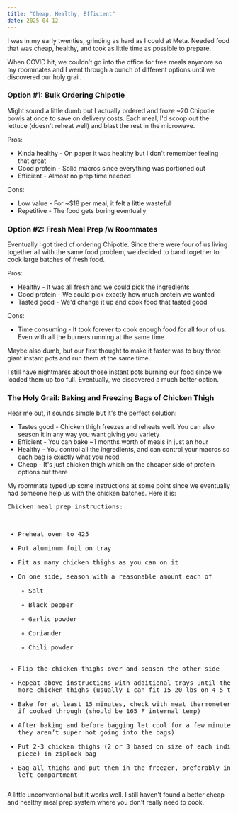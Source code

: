 ```yaml
---
title: "Cheap, Healthy, Efficient"
date: 2025-04-12
---
```

<p>I was in my early twenties, grinding as hard as I could at Meta. Needed food that was cheap, healthy, and took as little time as possible to prepare.</p>
<p>When COVID hit, we couldn't go into the office for free meals anymore so my roommates and I went through a bunch of different options until we discovered our holy grail.</p>
<h3 id=option-1-bulk-ordering-chipotle>Option #1: Bulk Ordering Chipotle</h3><p>Might sound a little dumb but I actually ordered and froze ~20 Chipotle bowls at once to save on delivery costs. Each meal, I'd scoop out the lettuce (doesn't reheat well) and blast the rest in the microwave.</p>
<p>Pros:</p>
<ul>
<li>Kinda healthy - On paper it was healthy but I don't remember feeling that great</li>
<li>Good protein - Solid macros since everything was portioned out</li>
<li>Efficient - Almost no prep time needed</li>
</ul>
<p>Cons:</p>
<ul>
<li>Low value - For ~$18 per meal, it felt a little wasteful</li>
<li>Repetitive - The food gets boring eventually</li>
</ul>
<h3 id=option-2-fresh-meal-prep-w-roommates>Option #2: Fresh Meal Prep /w Roommates</h3><p>Eventually I got tired of ordering Chipotle. Since there were four of us living together all with the same food problem, we decided to band together to cook large batches of fresh food.</p>
<p>Pros:</p>
<ul>
<li>Healthy - It was all fresh and we could pick the ingredients</li>
<li>Good protein - We could pick exactly how much protein we wanted</li>
<li>Tasted good - We'd change it up and cook food that tasted good</li>
</ul>
<p>Cons:</p>
<ul>
<li>Time consuming - It took forever to cook enough food for all four of us. Even with all the burners running at the same time</li>
</ul>
<p>Maybe also dumb, but our first thought to make it faster was to buy three giant instant pots and run them at the same time.</p>
<p>I still have nightmares about those instant pots burning our food since we loaded them up too full. Eventually, we discovered a much better option.</p>
<h3 id=the-holy-grail-baking-and-freezing-bags-of-chicken-thigh>The Holy Grail: Baking and Freezing Bags of Chicken Thigh</h3><p>Hear me out, it sounds simple but it's the perfect solution:</p>
<ul>
<li>Tastes good - Chicken thigh freezes and reheats well. You can also season it in any way you want giving you variety</li>
<li>Efficient - You can bake ~1 months worth of meals in just an hour</li>
<li>Healthy - You control all the ingredients, and can control your macros so each bag is exactly what you need</li>
<li>Cheap - It's just chicken thigh which on the cheaper side of protein options out there</li>
</ul>
<p>My roommate typed up some instructions at some point since we eventually had someone help us with the chicken batches. Here it is:</p>
<div class="highlight"><pre><span></span>Chicken meal prep instructions:

- Preheat oven to 425
- Put aluminum foil on tray
- Fit as many chicken thighs as you can on it
- On one side, season with a reasonable amount each of
    - Salt
    - Black pepper
    - Garlic powder
    - Coriander
    - Chili powder
- Flip the chicken thighs over and season the other side
- Repeat above instructions with additional trays until there are no more chicken thighs (usually I can fit 15-20 lbs on 4-5 trays)
- Bake for at least 15 minutes, check with meat thermometer to check if cooked through (should be 165 F internal temp)
- After baking and before bagging let cool for a few minutes (just so they aren’t super hot going into the bags)
- Put 2-3 chicken thighs (2 or 3 based on size of each individual piece) in ziplock bag
- Bag all thighs and put them in the freezer, preferably in the bottom left compartment
</pre></div>
<p>A little unconventional but it works well. I still haven't found a better cheap and healthy meal prep system where you don't really need to cook.</p>
